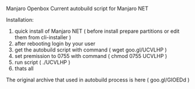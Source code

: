 


Manjaro Openbox Current autobuild script for Manjaro NET


Installation:

  1. quick install of Manjaro NET ( before install prepare partitions or edit them from cli-installer )
  2. after rebooting login by your user
  3. get the autobuild script with command ( wget goo.gl/UCVLHP )
  4. set premission to 0755 with command ( chmod 0755 UCVLHP )
  5. run script ( ./UCVLHP )
  6. thats all
  
  

The original archive that used in autobuild process is here ( goo.gl/GIOEDd )


